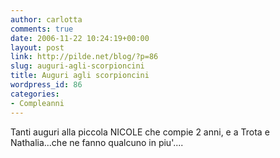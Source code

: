 ```yaml
---
author: carlotta
comments: true
date: 2006-11-22 10:24:19+00:00
layout: post
link: http://pilde.net/blog/?p=86
slug: auguri-agli-scorpioncini
title: Auguri agli scorpioncini
wordpress_id: 86
categories:
- Compleanni
---
```


Tanti auguri alla piccola NICOLE che compie 2 anni, e a Trota e Nathalia...che ne fanno qualcuno in piu'....
